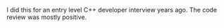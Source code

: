 I did this for an entry level C++ developer interview years ago. 
The code review was mostly positive.
